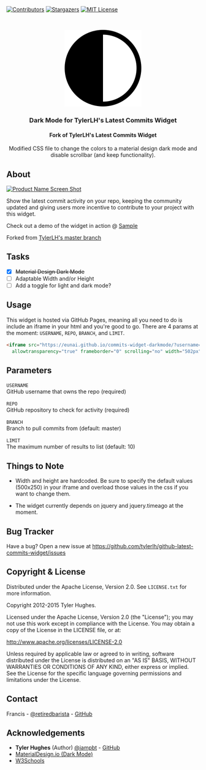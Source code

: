 [![Contributors][contributors-shield]][contributors-url]
[![Stargazers][stars-shield]][stars-url]
[![MIT License][license-shield]][license-url]


<br />
<p align="center">
  <a href="https://github.com/eunai/commits-widget-darkmode">
<img src="./images/darkMode.svg" alt="dark mode icon">
  </a>
  </p>

  <h3 align="center">Dark Mode for TylerLH's Latest Commits Widget</h3>

  <h4 align="center">Fork of TylerLH's Latest Commits Widget</h4>

  <p align="center">Modified CSS file to change the colors to a material design dark mode and disable scrollbar (and keep functionality).</p>

## About

[![Product Name Screen Shot][product-screenshot]](https://eunai.github.io/commits-widget-darkmode/)

Show the latest commit activity on your repo, keeping the community updated and giving users more incentive to contribute to your project with this widget.

Check out a demo of the widget in action @ [Sample](https://eunai.github.io/commits-widget-darkmode/sample?username=eunai&repo=commits-widget-darkmode&limit=30)

Forked from [TylerLH's master branch](https://github.com/tylerlh/github-latest-commits-widget/)

<!-- TO DO LIST -->
Tasks
-----
- [x] ~~Material Design Dark Mode~~
- [ ] Adaptable Width and/or Height
- [ ] Add a toggle for light and dark mode?

<!-- USAGE -->
Usage
-----

This widget is hosted via GitHub Pages, meaning all you need to do is include an iframe in your html and you're good to go. There are 4 params at the moment: `USERNAME`, `REPO`, `BRANCH`, and `LIMIT`.

``` html
<iframe src="https://eunai.github.io/commits-widget-darkmode/?username=USERNAME&repo=REPO&limit=LIMIT"
  allowtransparency="true" frameborder="0" scrolling="no" width="502px" height="252px"></iframe>
```


<!-- PARAMETERS -->
## Parameters
`USERNAME`<br>
GitHub username that owns the repo (required)<br>

`REPO`<br>
GitHub repository to check for activity (required)

`BRANCH`<br>
Branch to pull commits from (default: master)

`LIMIT`<br>
The maximum number of results to list (default: 10)

<!-- NOTICE -->
Things to Note
-----------

+ Width and height are hardcoded. Be sure to specify the default values (500x250) in your iframe and overload those values in the css if you want to change them.

+ The widget currently depends on jquery and jquery.timeago at the moment.

<!-- BUG TRACKER -->
Bug Tracker
-----------

Have a bug? Open a new issue at https://github.com/tylerlh/github-latest-commits-widget/issues

<!-- LICENSE -->
## Copyright & License

Distributed under the Apache License, Version 2.0. See `LICENSE.txt` for more information.


Copyright 2012-2015 Tyler Hughes.

Licensed under the Apache License, Version 2.0 (the "License");
you may not use this work except in compliance with the License.
You may obtain a copy of the License in the LICENSE file, or at:

   http://www.apache.org/licenses/LICENSE-2.0

Unless required by applicable law or agreed to in writing, software
distributed under the License is distributed on an "AS IS" BASIS,
WITHOUT WARRANTIES OR CONDITIONS OF ANY KIND, either express or implied.
See the License for the specific language governing permissions and
limitations under the License.



<!-- CONTACT -->
## Contact

Francis - [@retiredbarista](https://twitter.com/retiredbarista) - [GitHub](http://github.com/eunai)



<!-- ACKNOWLEDGEMENTS -->
## Acknowledgements

* **Tyler Hughes** (Author) [@iampbt](https://twitter.com/iabpt) - [GitHub](http://github.com/tylerlh)
* [MaterialDesign.io (Dark Mode)](https://material.io/design/color/dark-theme)
* [W3Schools](https://www.w3schools.com/)




<!-- MARKDOWN LINKS & IMAGES -->
<!-- https://www.markdownguide.org/basic-syntax/#reference-style-links -->
[contributors-shield]: https://img.shields.io/github/contributors/eunai/commits-widget-darkmode.svg?style=flat-square
[contributors-url]: https://github.com/eunai/commits-widget-darkmode/graphs/contributors
[forks-shield]: https://img.shields.io/github/forks/eunai/commits-widget-darkmode.svg?style=flat-square
[forks-url]: https://github.com/eunai/commits-widget-darkmode/network/members
[stars-shield]: https://img.shields.io/github/stars/eunai/commits-widget-darkmode.svg?style=flat-square
[stars-url]: https://github.com/eunai/commits-widget-darkmode/stargazers
[issues-shield]: https://img.shields.io/github/issues/eunai/commits-widget-darkmode.svg?style=flat-square
[issues-url]: https://github.com/eunai/commits-widget-darkmode/issues
[license-shield]: https://img.shields.io/github/license/eunai/commits-widget-darkmode.svg?style=flat-square
[license-url]: https://github.com/eunai/commits-widget-darkmode/blob/master/LICENSE.txt
[product-screenshot]: https://puu.sh/GusJ9.png
